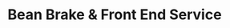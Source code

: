---
title: "Bean Brake & Front End Service"
url: /zanesville/bean-brake-und-front-end-service/
shop: Autowerkstatt
---